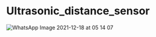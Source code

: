 # Ultrasonic_distance_sensor
![WhatsApp Image 2021-12-18 at 05 14 07](https://user-images.githubusercontent.com/94179636/146687677-01aebd55-5e35-4e97-8b88-777fa88d8625.jpeg)
